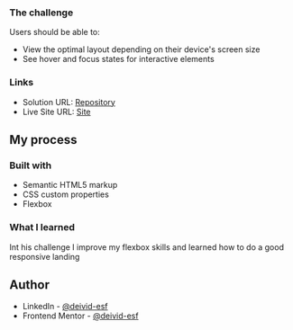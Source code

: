 ### The challenge

Users should be able to:

- View the optimal layout depending on their device's screen size
- See hover and focus states for interactive elements

### Links

- Solution URL: [Repository](https://github.com/deivid-esf/product-card)
- Live Site URL: [Site](https://product-card-ruddy-xi.vercel.app/)

## My process

### Built with

- Semantic HTML5 markup
- CSS custom properties
- Flexbox


### What I learned

Int his challenge I improve my flexbox skills and learned how to do a good responsive landing

## Author

- LinkedIn - [@deivid-esf](https://www.linkedin.com/in/deivid-esf/)
- Frontend Mentor - [@deivid-esf](https://www.frontendmentor.io/profile/deivid-esf)
